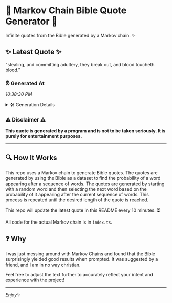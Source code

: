 # 📖 Markov Chain Bible Quote Generator 📖

Infinite quotes from the Bible generated by a Markov chain. ✨

## ✨ Latest Quote ✨
"stealing, and committing adultery, they break out, and blood toucheth blood."

### ⏰ Generated At
*10:38:30 PM*

<details>
    <summary>🛠️ Generation Details</summary>
    <p>
        <strong>🌱 Seed:</strong> stealing,<br>
        <strong>🔄 Iterations:</strong> 10<br>
        <strong>📜 Context History:</strong><br>[ stealing, ]: and<br>[ stealing,, and ]: committing<br>[ stealing,, and, committing ]: adultery,<br>[ stealing,, and, committing, adultery, ]: they<br>[ stealing,, and, committing, adultery,, they ]: break<br>[ stealing,, and, committing, adultery,, they, break ]: out,<br>[ and, committing, adultery,, they, break, out, ]: and<br>[ committing, adultery,, they, break, out,, and ]: blood<br>[ adultery,, they, break, out,, and, blood ]: toucheth<br>[ they, break, out,, and, blood, toucheth ]: blood.<br>
    </p>
</details>

### ⚠️ Disclaimer ⚠️
**This quote is generated by a program and is not to be taken seriously. It is purely for entertainment purposes.**

---

## 🔍 How It Works

This repo uses a Markov chain to generate Bible quotes. The quotes are generated by using the Bible as a dataset to find the probability of a word appearing after a sequence of words. The quotes are generated by starting with a random word and then selecting the next word based on the probability of it appearing after the current sequence of words. This process is repeated until the desired length of the quote is reached.

This repo will update the latest quote in this README every 10 minutes. ⏳

All code for the actual Markov chain is in `index.ts`.

## ❓ Why

I was just messing around with Markov Chains and found that the Bible surprisingly yielded good results when prompted. 
It was suggested by a friend, and I am in no way christian.

Feel free to adjust the text further to accurately reflect your intent and experience with the project!

---

*Enjoy*✨
